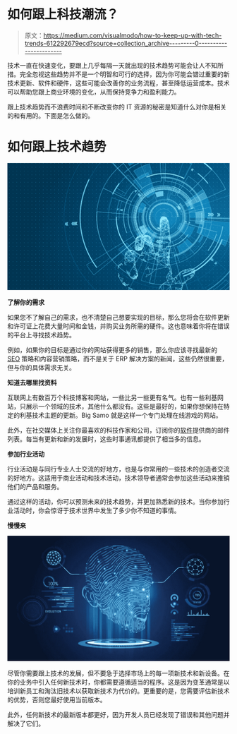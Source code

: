 # 如何跟上科技潮流？

> 原文：<https://medium.com/visualmodo/how-to-keep-up-with-tech-trends-612292679ecd?source=collection_archive---------0----------------------->

技术一直在快速变化，要跟上几乎每隔一天就出现的技术趋势可能会让人不知所措。完全忽视这些趋势并不是一个明智和可行的选择，因为你可能会错过重要的新技术更新、软件和硬件，这些可能会改善你的业务流程，甚至降低运营成本。技术可以帮助您跟上商业环境的变化，从而保持竞争力和盈利能力。

跟上技术趋势而不浪费时间和不断改变你的 IT 资源的秘密是知道什么对你是相关的和有用的。下面是怎么做的。

# 如何跟上技术趋势

![](img/470ddf5453df7a90dd83fa46b29eab46.png)

**了解你的需求**

如果您不了解自己的需求，也不清楚自己想要实现的目标，那么您将会在软件更新和许可证上花费大量时间和金钱，并购买业务所需的硬件。这也意味着你将在错误的平台上寻找技术趋势。

例如，如果你的目标是通过你的网站获得更多的销售，那么你应该寻找最新的 [SEO](https://visualmodo.com/) 策略和内容营销策略，而不是关于 ERP 解决方案的新闻，这些仍然很重要，但与你的具体需求无关。

**知道去哪里找资料**

互联网上有数百万个科技博客和网站，一些比另一些更有名气。也有一些利基网站，只展示一个领域的技术，其他什么都没有。这些是最好的，如果你想保持在特定的利基技术主题的更新。Big Samo 就是这样一个专门处理在线游戏的网站。

此外，在社交媒体上关注你最喜欢的科技作家和公司，订阅你的[软件](https://visualmodo.com/)提供商的邮件列表。每当有更新和新的发展时，这些时事通讯都提供了相当多的信息。

**参加行业活动**

行业活动是与同行专业人士交流的好地方，也是与你常用的一些技术的创造者交流的好地方。这适用于商业活动和技术活动，技术领导者通常会参加这些活动来推销他们的产品和服务。

通过这样的活动，你可以预测未来的技术趋势，并更加熟悉新的技术。当你参加行业活动时，你会惊讶于技术世界中发生了多少你不知道的事情。

**慢慢来**

![](img/958e3c32a0ee34a378d861800b1c3fe4.png)

尽管你需要跟上技术的发展，但不要急于选择市场上的每一项新技术和新设备。在你的业务中引入任何新技术时，你都需要遵循适当的程序。这是因为变革通常是以培训新员工和淘汰旧技术以获取新技术为代价的。更重要的是，您需要评估新技术的优势，否则您最好使用当前版本。

此外，任何新技术的最新版本都更好，因为开发人员已经发现了错误和其他问题并解决了它们。